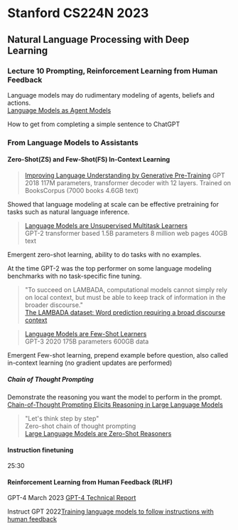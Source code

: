 # Stanford CS224N 2023 
## Natural Language Processing with Deep Learning
### Lecture 10 Prompting, Reinforcement Learning from Human Feedback

Language models may do rudimentary modeling of agents, beliefs and actions.  
[Language Models as Agent Models](https://arxiv.org/pdf/2212.01681.pdf) 

How to get from completing a simple sentence to ChatGPT

### From Language Models to Assistants

#### Zero-Shot(ZS) and Few-Shot(FS) In-Context Learning
 

>[Improving Language Understanding by Generative Pre-Training](https://cdn.openai.com/research-covers/language-unsupervised/language_understanding_paper.pdf)
> GPT 2018 117M parameters, transformer decoder with 12 layers. Trained on BooksCorpus (7000 books 4.6GB text)

Showed that language modeling at scale can be effective pretraining for tasks such as natural language inference.

> [Language Models are Unsupervised Multitask Learners](https://cdn.openai.com/better-language-models/language_models_are_unsupervised_multitask_learners.pdf)  
> GPT-2 transformer based 1.5B parameters 8 million web pages 40GB text  

Emergent zero-shot learning, ability to do tasks with no examples.  

At the time GPT-2 was the top performer on some language modeling benchmarks with no task-specific fine tuning.  

> "To succeed on LAMBADA, computational models cannot simply rely on local context, but must be able to keep track of information in the broader discourse."  
> [The LAMBADA dataset: Word prediction requiring a broad discourse context](https://arxiv.org/pdf/1606.06031.pdf)


> [Language Models are Few-Shot Learners](https://arxiv.org/pdf/2005.14165.pdf)  
> GPT-3 2020 175B parameters 600GB data  

Emergent Few-shot learning, prepend example before question, also called in-context learning (no gradient updates are performed)

##### Chain of Thought Prompting

Demonstrate the reasoning you want the model to perform in the prompt.  
[Chain-of-Thought Prompting Elicits Reasoning in Large Language Models](https://arxiv.org/pdf/2201.11903.pdf)

> "Let's think step by step"  
> Zero-shot chain of thought prompting  
> [Large Language Models are Zero-Shot Reasoners](https://arxiv.org/pdf/2205.11916.pdf)  


#### Instruction finetuning

25:30

#### Reinforcement Learning from Human Feedback (RLHF)


GPT-4 March 2023 [GPT-4 Technical Report](https://arxiv.org/pdf/2303.08774.pdf)

Instruct GPT 2022[Training language models to follow instructions with human feedback](https://arxiv.org/pdf/2203.02155.pdf)

